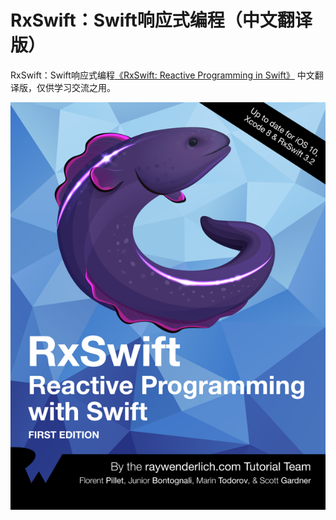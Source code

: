 # RxSwift：Swift响应式编程（中文翻译版）

RxSwift：Swift响应式编程[《RxSwift: Reactive Programming in Swift》](https://store.raywenderlich.com/products/rxswift) 中文翻译版，仅供学习交流之用。

![](images/cover.png)